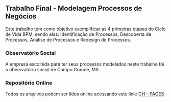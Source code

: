 ## Trabalho Final - Modelagem Processos de Negócios
Este trabalho tem como objetivo exemplificar as 4 primeiras etapas do Ciclo de Vida BPM, sendo elas: Identificação de Processos, Descoberta de Processos, Análise de Processos e Redesign de Processos.

### Observatório Social
A empresa escolhida para ter seus processos modelados neste trabalho foi o obersvatório social de Campo Grande, MS.

### Repositório Online
Todos os arquivos podem ser lidos online acessando este link: [GH - PAGES](http://lppedro.github.io/mpn-group-2/)
